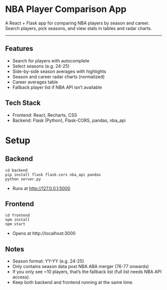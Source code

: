 # NBA Player Comparison App

A React + Flask app for comparing NBA players by season and career. Search players, pick seasons, and view stats in tables and radar charts.

---

## Features

- Search for players with autocomplete
- Select seasons (e.g. 24-25)
- Side-by-side season averages with highlights
- Season and career radar charts (normalized)
- Career averages table
- Fallback player list if NBA API isn’t available

## Tech Stack

- Frontend: React, Recharts, CSS
- Backend: Flask (Python), Flask-CORS, pandas, nba_api

# Setup
## Backend

```text
cd backend
pip install flask flask-cors nba_api pandas
python server.py
```
- Runs at http://127.0.0.1:5000

## Frontend

```text
cd frontend
npm install
npm start
```
- Opens at http://localhost:3000

## Notes

- Season format: YY-YY (e.g. 24-25)
- Only contains season data post NBA ABA merger (76-77 onwards)
- If you only see ~10 players, that’s the fallback list (full list needs NBA API access).
- Keep both backend and frontend running at the same time.

